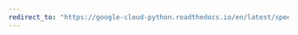 ```yaml
---
redirect_to: "https://google-cloud-python.readthedocs.io/en/latest/speech/gapic/v1p1beta1/types.html"
---
```

